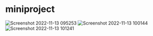 # miniproject
![Screenshot 2022-11-13 095253](https://user-images.githubusercontent.com/98311514/201505580-da252c99-a3e0-4f7b-ad7b-be41bc08f327.png)
![Screenshot 2022-11-13 100144](https://user-images.githubusercontent.com/98311514/201505887-c5f69ecd-b7b9-44f0-9018-b33fd38aa299.png)
![Screenshot 2022-11-13 101241](https://user-images.githubusercontent.com/98311514/201506112-ad6e4146-441e-4eb6-b8a8-410a4da287cc.png)
